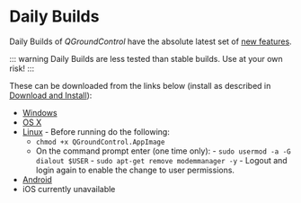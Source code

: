 # Daily Builds

Daily Builds of _QGroundControl_ have the absolute latest set of [new features](../releases/daily_build_new_features.md).

::: warning
Daily Builds are less tested than stable builds.
Use at your own risk!
:::

These can be downloaded from the links below (install as described in [Download and Install](../getting_started/download_and_install.md)):

- [Windows](https://d176tv9ibo4jno.cloudfront.net/builds/master/QGroundControl-installer.exe)
- [OS X](https://d176tv9ibo4jno.cloudfront.net/builds/master/QGroundControl.dmg)
- [Linux](https://d176tv9ibo4jno.cloudfront.net/builds/master/QGroundControl-x86_64.AppImage) - Before running do the following:
  - `chmod +x QGroundControl.AppImage`
  - On the command prompt enter (one time only):
		- `sudo usermod -a -G dialout $USER`
    	- `sudo apt-get remove modemmanager -y`
  		- Logout and login again to enable the change to user permissions.
- [Android](https://d176tv9ibo4jno.cloudfront.net/builds/master/QGroundControl.apk)
- iOS currently unavailable
